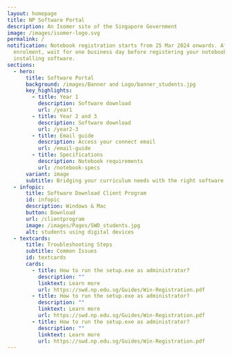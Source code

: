 ```yaml
---
layout: homepage
title: NP Software Portal
description: An Isomer site of the Singapore Government
image: /images/isomer-logo.svg
permalink: /
notification: Notebook registration starts from 25 Mar 2024 onwards. After
  enrolment, wait for one business day before registering your notebook and
  installing software.
sections:
  - hero:
      title: Software Portal
      background: /images/Banner and Logo/banner_students.jpg
      key_highlights:
        - title: Year 1
          description: Software download
          url: /year1
        - title: Year 2 and 3
          description: Software download
          url: /year2-3
        - title: Email guide
          description: Access your connect email
          url: /email-guide
        - title: Specifications
          description: Notebook requirements
          url: /notebook-specs
      variant: image
      subtitle: Bridging your curriculum needs with the right software!
  - infopic:
      title: Software Download Client Program
      id: infopic
      description: Windows & Mac
      button: Download
      url: /clientprogram
      image: /images/Pages/SWD_students.jpg
      alt: students using digital devices
  - textcards:
      title: Troubleshooting Steps
      subtitle: Common Issues
      id: textcards
      cards:
        - title: How to run the setup.exe as administrator?
          description: ""
          linktext: Learn more
          url: https://swd.np.edu.sg/Guides/Win-Registration.pdf
        - title: How to run the setup.exe as administrator?
          description: ""
          linktext: Learn more
          url: https://swd.np.edu.sg/Guides/Win-Registration.pdf
        - title: How to run the setup.exe as administrator?
          description: ""
          linktext: Learn more
          url: https://swd.np.edu.sg/Guides/Win-Registration.pdf
---
```


